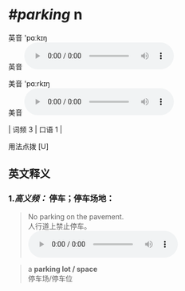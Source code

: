 # ***\#parking*** n
英音 'pɑːkɪŋ  
英音
<audio src="./media/parking-B.aac" controls="controls"></audio>

美音 'pɑːrkɪŋ  
美音
<audio src="./media/parking.aac" controls="controls"></audio>



| 词频 3 | 口语 1 |  

用法点拨  [U]

英文释义
---
### 1.*高义频：* **停车；停车场地：**  

 > No parking on the pavement.   
 > 人行道上禁止停车。    
<audio src="./media/parking-1.aac" controls="controls"></audio>

 > a **parking lot / space**  
 > 停车场/停车位    


